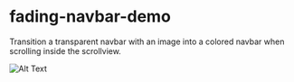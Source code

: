 # fading-navbar-demo
Transition a transparent navbar with an image into a colored navbar when scrolling inside the scrollview.

![Alt Text](https://github.com/sebspi/fading-navbar-demo/raw/main/fading-navbar-demo.gif)

